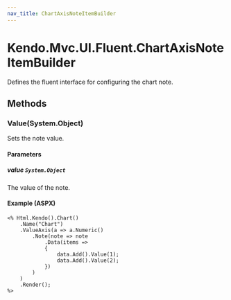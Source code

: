 ```yaml
---
nav_title: ChartAxisNoteItemBuilder
---
```


# Kendo.Mvc.UI.Fluent.ChartAxisNoteItemBuilder
Defines the fluent interface for configuring the chart note.




## Methods


### Value(System.Object)
Sets the note value.


#### Parameters

##### value `System.Object`
The value of the note.




#### Example (ASPX)
    <% Html.Kendo().Chart()
        .Name("Chart")
        .ValueAxis(a => a.Numeric()
            .Note(note => note
                .Data(items =>
                {
                    data.Add().Value(1);
                    data.Add().Value(2);
                })
            )
        )
        .Render();
    %>



